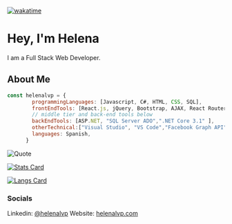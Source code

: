 [![wakatime](https://wakatime.com/badge/user/bb9daed1-2495-405d-99e2-908b672eb88a.svg)](https://wakatime.com/@bb9daed1-2495-405d-99e2-908b672eb88a)


# Hey, I'm Helena

I am a Full Stack Web Developer. 

## About Me

```javascript 
const helenalvp = {
        programmingLanguages: [Javascript, C#, HTML, CSS, SQL],
        frontEndTools: [React.js, jQuery, Bootstrap, AJAX, React Router, Material UI],
        // middle tier and back-end tools below 
        backEndTools: [ASP.NET, "SQL Server ADO",".NET Core 3.1" ],
        otherTechnical:["Visual Studio", "VS Code","Facebook Graph API", Git, Chrome Dev Tools, SSMS],
        languages: Spanish,
      }
```

![Quote](https://github-readme-quotes.herokuapp.com/quote?theme=dark&animation=default&layout=default&font=default)

[![Stats Card](https://github-readme-stats.vercel.app/api?username=helenalvp&theme=dark&show_icons=true)](https://github.com/anuraghazra/github-readme-stats)

[![Langs Card](https://github-readme-stats.vercel.app/api/top-langs/?username=helenalvp&layout=compact&theme=dark)](https://github.com/anuraghazra/github-readme-stats)

### Socials

Linkedin: [@helenalvp](https://www.linkedin.com/in/helenalvp/)
Website: [helenalvp.com](https://helenalvp.com/)






